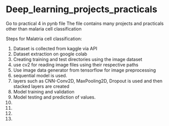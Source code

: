 # Deep_learning_projects_practicals

Go to practical 4 in pynb file
The file contains many projects and practicals other than malaria cell classification 

Steps for Malatria cell classification:
1. Dataset is collected from kaggle via API
2. Dataset extraction on google colab
3. Creating training and test directories using the image dataset
4. use cv2 for reading image files using their respective paths
5. Use image data generator from tensorflow for image preprocessing
6. sequential model is used.
7. layers such as CNN-Conv2D, MaxPooling2D, Dropout is used and then stacked layers are created
8. Model training and validation
9. Model testing and prediction of values.
10. 
11. 
12. 
13. 

